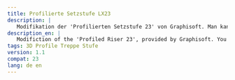 ```yaml
---
title: Profilierte Setzstufe LX23
description: |
   Modifikation der 'Profilierten Setzstufe 23' von Graphisoft. Man kann nun zum einen das Setzstufenprofil auf die Höhe der Setzstufe strecken, sodass man bei Änderungen nicht unbedingt stets auch das Profil anpassen muss. Zum anderen ist es nun möglich Löcher in Lauflinienrichtung in die Setzstufe zu schneiden. Das Objekt bietet dabei viele Anpassungsmöglichkeiten.  
description_en: |
   Modifiction of the 'Profiled Riser 23', provided by Graphisoft. You are now able to stretch the profile to fit the riser height. Also it is possible to cut holes orthogonally with many settings to customize. 
tags: 3D Profile Treppe Stufe
version: 1.1
compat: 23
lang: de en
---
```


